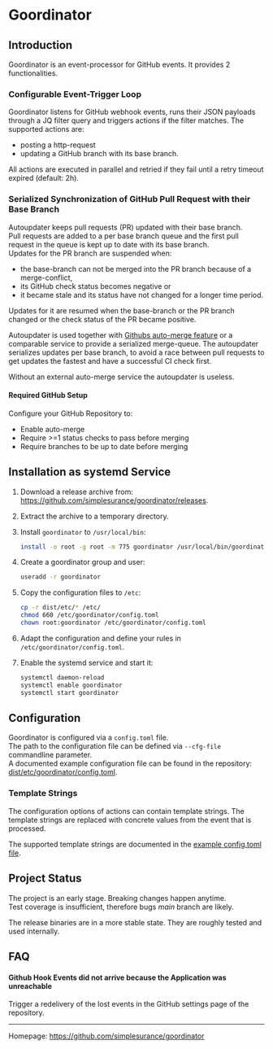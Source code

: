 # Goordinator

## Introduction

Goordinator is an event-processor for GitHub events.
It provides 2 functionalities.

### Configurable Event-Trigger Loop

Goordinator listens for GitHub webhook events, runs their JSON payloads
through a JQ filter query and triggers actions if the filter matches.
The supported actions are:
- posting a http-request
- updating a GitHub branch with its base branch.

All actions are executed in parallel and retried if they fail until a retry
timeout expired (default: 2h).

### Serialized Synchronization of GitHub Pull Request with their Base Branch

Autoupdater keeps pull requests (PR) updated with their base branch. \
Pull requests are added to a per base branch queue and the first pull request in
the queue is kept up to date with its base branch. \
Updates for the PR branch are suspended when:

- the base-branch can not be merged into the PR branch because of a
  merge-conflict,
- its GitHub check status becomes negative or
- it became stale and its status have not changed for a longer time period.

Updates for it are resumed when the base-branch or the PR branch changed or the
check status of the PR became positive.

Autoupdater is used together with [Githubs auto-merge
feature](https://docs.github.com/en/github/collaborating-with-pull-requests/incorporating-changes-from-a-pull-request/automatically-merging-a-pull-request)
or a comparable service to provide a serialized merge-queue.
The autoupdater serializes updates per base branch, to avoid a race between
pull requests to get updates the fastest and have a successful CI check first.

Without an external auto-merge service the autoupdater is useless.

#### Required GitHub Setup

Configure your GitHub Repository to:

- Enable auto-merge
- Require >=1 status checks to pass before merging
- Require branches to be up to date before merging

## Installation as systemd Service

1. Download a release archive from: <https://github.com/simplesurance/goordinator/releases>.
2. Extract the archive to a temporary directory.
3. Install `goordinator` to `/usr/local/bin`:

   ```sh
   install -o root -g root -m 775 goordinator /usr/local/bin/goordinator
   ```
4. Create a goordinator group and user:

   ```sh
   useradd -r goordinator
   ```

4. Copy the configuration files to `/etc`:

   ```sh
   cp -r dist/etc/* /etc/
   chmod 660 /etc/goordinator/config.toml
   chown root:goordinator /etc/goordinator/config.toml
   ```

5. Adapt the configuration and define your rules in
   `/etc/goordinator/config.toml`.
6. Enable the systemd service and start it:

   ```sh
   systemctl daemon-reload
   systemctl enable goordinator
   systemctl start goordinator
   ```

## Configuration

Goordinator is configured via a `config.toml` file. \
The path to the configuration file can be defined via `--cfg-file` commandline
parameter. \
A documented example configuration file can be found in the repository:
[dist/etc/goordinator/config.toml](dist/etc/goordinator/config.toml).

### Template Strings

The configuration options of actions can contain template strings. The template
strings are replaced with concrete values from the event that is processed.

The supported template strings are documented in the
[example config.toml file](dist/etc/goordinator/config.toml).

## Project Status

The project is an early stage. Breaking changes happen anytime. \
Test coverage is insufficient, therefore bugs *main* branch are likely.

The release binaries are in a more stable state. They are roughly tested and
used internally.

## FAQ

#### Github Hook Events did not arrive because the Application was unreachable

Trigger a redelivery of the lost events in the GitHub settings page of the
repository.

---------
Homepage: <https://github.com/simplesurance/goordinator>
